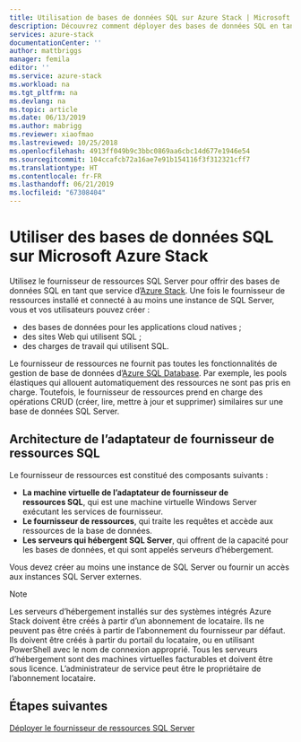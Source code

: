 ```yaml
---
title: Utilisation de bases de données SQL sur Azure Stack | Microsoft Docs
description: Découvrez comment déployer des bases de données SQL en tant que service sur Azure Stack et les étapes rapides à suivre pour déployer l’adaptateur de fournisseur de ressources SQL Server.
services: azure-stack
documentationCenter: ''
author: mattbriggs
manager: femila
editor: ''
ms.service: azure-stack
ms.workload: na
ms.tgt_pltfrm: na
ms.devlang: na
ms.topic: article
ms.date: 06/13/2019
ms.author: mabrigg
ms.reviewer: xiaofmao
ms.lastreviewed: 10/25/2018
ms.openlocfilehash: 4913ff049b9c3bbc0869aa6cbc14d677e1946e54
ms.sourcegitcommit: 104ccafcb72a16ae7e91b154116f3f312321cff7
ms.translationtype: HT
ms.contentlocale: fr-FR
ms.lasthandoff: 06/21/2019
ms.locfileid: "67308404"
---
```

# <a name="use-sql-databases-on-microsoft-azure-stack"></a>Utiliser des bases de données SQL sur Microsoft Azure Stack

Utilisez le fournisseur de ressources SQL Server pour offrir des bases de données SQL en tant que service d’[Azure Stack](azure-stack-overview.md). Une fois le fournisseur de ressources installé et connecté à au moins une instance de SQL Server, vous et vos utilisateurs pouvez créer :

- des bases de données pour les applications cloud natives ;
- des sites Web qui utilisent SQL ;
- des charges de travail qui utilisent SQL.

Le fournisseur de ressources ne fournit pas toutes les fonctionnalités de gestion de base de données d’[Azure SQL Database](https://azure.microsoft.com/services/sql-database/). Par exemple, les pools élastiques qui allouent automatiquement des ressources ne sont pas pris en charge. Toutefois, le fournisseur de ressources prend en charge des opérations CRUD (créer, lire, mettre à jour et supprimer) similaires sur une base de données SQL Server. 

## <a name="sql-resource-provider-adapter-architecture"></a>Architecture de l’adaptateur de fournisseur de ressources SQL

Le fournisseur de ressources est constitué des composants suivants :

- **La machine virtuelle de l’adaptateur de fournisseur de ressources SQL**, qui est une machine virtuelle Windows Server exécutant les services de fournisseur.
- **Le fournisseur de ressources**, qui traite les requêtes et accède aux ressources de la base de données.
- **Les serveurs qui hébergent SQL Server**, qui offrent de la capacité pour les bases de données, et qui sont appelés serveurs d’hébergement.

Vous devez créer au moins une instance de SQL Server ou fournir un accès aux instances SQL Server externes.

> [!NOTE]
> Les serveurs d’hébergement installés sur des systèmes intégrés Azure Stack doivent être créés à partir d’un abonnement de locataire. Ils ne peuvent pas être créés à partir de l’abonnement du fournisseur par défaut. Ils doivent être créés à partir du portail du locataire, ou en utilisant PowerShell avec le nom de connexion approprié. Tous les serveurs d’hébergement sont des machines virtuelles facturables et doivent être sous licence. L’administrateur de service peut être le propriétaire de l’abonnement locataire.

## <a name="next-steps"></a>Étapes suivantes

[Déployer le fournisseur de ressources SQL Server](azure-stack-sql-resource-provider-deploy.md)
